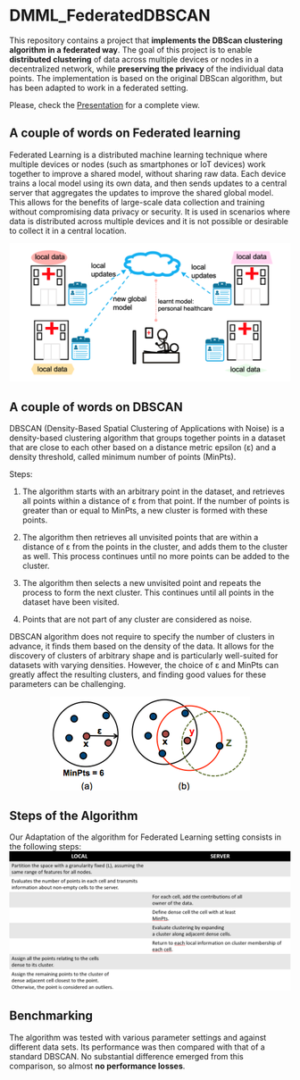 # DMML_FederatedDBSCAN
This repository contains a project that **implements the DBScan clustering algorithm in a federated way**. The goal of this project is to enable **distributed clustering** of data across multiple devices or nodes in a decentralized network, while **preserving the privacy** of the individual data points. The implementation is based on the original DBScan algorithm, but has been adapted to work in a federated setting.

Please, check the [Presentation](Project_Presentation.pdf) for a complete view. 


## A couple of words on Federated learning 
Federated Learning is a distributed machine learning technique where multiple devices or nodes (such as smartphones or IoT devices) work together to improve a shared model, without sharing raw data. Each device trains a local model using its own data, and then sends updates to a central server that aggregates the updates to improve the shared global model. This allows for the benefits of large-scale data collection and training without compromising data privacy or security. It is used in scenarios where data is distributed across multiple devices and it is not possible or desirable to collect it in a central location.

<img src='federated_schema.png'>

## A couple of words on DBSCAN
DBSCAN (Density-Based Spatial Clustering of Applications with Noise) is a density-based clustering algorithm that groups together points in a dataset that are close to each other based on a distance metric epsilon (ε) and a density threshold, called minimum number of points (MinPts).

Steps:
1. The algorithm starts with an arbitrary point in the dataset, and retrieves all points within a distance of ε from that point. If the number of points is greater than or equal to MinPts, a new cluster is formed with these points.

2. The algorithm then retrieves all unvisited points that are within a distance of ε from the points in the cluster, and adds them to the cluster as well. This process continues until no more points can be added to the cluster.

3. The algorithm then selects a new unvisited point and repeats the process to form the next cluster. This continues until all points in the dataset have been visited.

4. Points that are not part of any cluster are considered as noise.

DBSCAN algorithm does not require to specify the number of clusters in advance, it finds them based on the density of the data. It allows for the discovery of clusters of arbitrary shape and is particularly well-suited for datasets with varying densities. However, the choice of ε and MinPts can greatly affect the resulting clusters, and finding good values for these parameters can be challenging.

<p align="center">
  <img src='dbscan_schema.png'> 
</p>

## Steps of the Algorithm
Our Adaptation of the algorithm for Federated Learning setting consists in the following steps: 
<img src='steps.png'>

## Benchmarking
The algorithm was tested with various parameter settings and against different data sets. Its performance was then compared with that of a standard DBSCAN. No substantial difference emerged from this comparison, so almost **no performance losses**.
